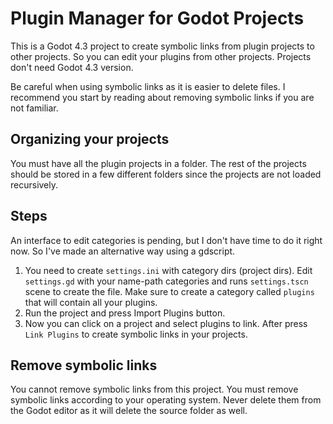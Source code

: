 # Plugin Manager for Godot Projects

This is a Godot 4.3 project to create symbolic links from plugin projects to other projects. So you can edit your plugins from other projects. Projects don't need Godot 4.3 version.

Be careful when using symbolic links as it is easier to delete files. I recommend you start by reading about removing symbolic links if you are not familiar.

## Organizing your projects

You must have all the plugin projects in a folder. The rest of the projects should be stored in a few different folders since the projects are not loaded recursively.

## Steps

An interface to edit categories is pending, but I don't have time to do it right now. So I've made an alternative way using a gdscript.

1. You need to create `settings.ini` with category dirs (project dirs). Edit `settings.gd` with your name-path categories and runs `settings.tscn` scene to create the file. Make sure to create a category called `plugins` that will contain all your plugins.
2. Run the project and press Import Plugins button.
3. Now you can click on a project and select plugins to link. After press `Link Plugins` to create symbolic links in your projects.

## Remove symbolic links

You cannot remove symbolic links from this project. You must remove symbolic links according to your operating system. Never delete them from the Godot editor as it will delete the source folder as well.

